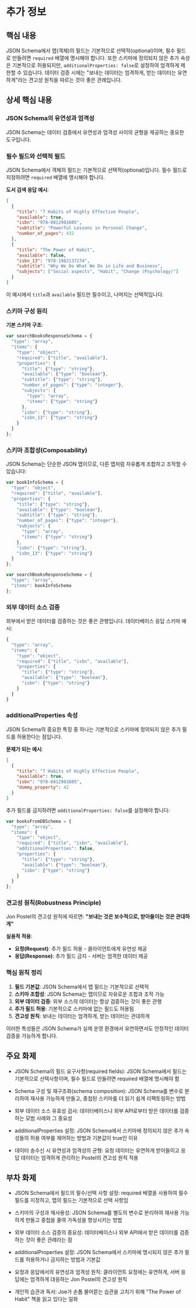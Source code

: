 # 추가 정보

## 핵심 내용
JSON Schema에서 맵(객체)의 필드는 기본적으로 선택적(optional)이며, 필수 필드로 만들려면 `required` 배열에 명시해야 합니다. 또한 스키마에 정의되지 않은 추가 속성은 기본적으로 허용되지만, `additionalProperties: false`로 설정하여 엄격하게 제한할 수 있습니다. 데이터 검증 시에는 "보내는 데이터는 엄격하게, 받는 데이터는 유연하게"라는 견고성 원칙을 따르는 것이 좋은 관례입니다.

## 상세 핵심 내용
### JSON Schema의 유연성과 엄격성

JSON Schema는 데이터 검증에서 유연성과 엄격성 사이의 균형을 제공하는 중요한 도구입니다.

### 필수 필드와 선택적 필드

JSON Schema에서 객체의 필드는 기본적으로 선택적(optional)입니다. 필수 필드로 지정하려면 `required` 배열에 명시해야 합니다.

**도서 검색 응답 예시**:
```json
[
  {
    "title": "7 Habits of Highly Effective People",
    "available": true,
    "isbn": "978-0812981605",
    "subtitle": "Powerful Lessons in Personal Change",
    "number_of_pages": 432
  },
  {
    "title": "The Power of Habit",
    "available": false,
    "isbn_13": "978-1982137274",
    "subtitle": "Why We Do What We Do in Life and Business",
    "subjects": ["Social aspects", "Habit", "Change (Psychology)"]
  }
]
```

이 예시에서 `title`과 `available` 필드만 필수이고, 나머지는 선택적입니다.

### 스키마 구성 원리

**기본 스키마 구조**:
```javascript
var searchBooksResponseSchema = {
  "type": "array",
  "items": {
    "type": "object",
    "required": ["title", "available"],
    "properties": {
      "title": {"type": "string"},
      "available": {"type": "boolean"},
      "subtitle": {"type": "string"},
      "number_of_pages": {"type": "integer"},
      "subjects": {
        "type": "array",
        "items": {"type": "string"}
      },
      "isbn": {"type": "string"},
      "isbn_13": {"type": "string"}
    }
  }
};
```

### 스키마 조합성(Composability)

JSON Schema는 단순한 JSON 맵이므로, 다른 맵처럼 자유롭게 조합하고 조작할 수 있습니다:

```javascript
var bookInfoSchema = {
  "type": "object",
  "required": ["title", "available"],
  "properties": {
    "title": {"type": "string"},
    "available": {"type": "boolean"},
    "subtitle": {"type": "string"},
    "number_of_pages": {"type": "integer"},
    "subjects": {
      "type": "array",
      "items": {"type": "string"}
    },
    "isbn": {"type": "string"},
    "isbn_13": {"type": "string"}
  }
};

var searchBooksResponseSchema = {
  "type": "array",
  "items": bookInfoSchema
};
```

### 외부 데이터 소스 검증

외부에서 받은 데이터를 검증하는 것은 좋은 관행입니다. 데이터베이스 응답 스키마 예시:

```javascript
{
  "type": "array",
  "items": {
    "type": "object",
    "required": ["title", "isbn", "available"],
    "properties": {
      "title": {"type": "string"},
      "available": {"type": "boolean"},
      "isbn": {"type": "string"}
    }
  }
}
```

### additionalProperties 속성

JSON Schema의 중요한 특징 중 하나는 기본적으로 스키마에 정의되지 않은 추가 필드를 허용한다는 점입니다.

**문제가 되는 예시**:
```json
[
  {
    "title": "7 Habits of Highly Effective People",
    "available": true,
    "isbn": "978-0812981605",
    "dummy_property": 42
  }
]
```

추가 필드를 금지하려면 `additionalProperties: false`를 설정해야 합니다:

```javascript
var booksFromDBSchema = {
  "type": "array",
  "items": {
    "type": "object",
    "required": ["title", "isbn", "available"],
    "additionalProperties": false,
    "properties": {
      "title": {"type": "string"},
      "available": {"type": "boolean"},
      "isbn": {"type": "string"}
    }
  }
};
```

### 견고성 원칙(Robustness Principle)

Jon Postel의 견고성 원칙에 따르면: **"보내는 것은 보수적으로, 받아들이는 것은 관대하게"**

**실용적 적용**:
- **요청(Request)**: 추가 필드 허용 - 클라이언트에게 유연성 제공
- **응답(Response)**: 추가 필드 금지 - 서버는 엄격한 데이터 제공

### 핵심 원칙 정리

1. **필드 기본값**: JSON Schema에서 맵 필드는 기본적으로 선택적
2. **스키마 조합성**: JSON Schema는 맵이므로 자유로운 조합과 조작 가능
3. **외부 데이터 검증**: 외부 소스의 데이터는 항상 검증하는 것이 좋은 관행
4. **추가 필드 허용**: 기본적으로 스키마에 없는 필드도 허용됨
5. **견고성 원칙**: 보내는 데이터는 엄격하게, 받는 데이터는 관대하게

이러한 특성들은 JSON Schema가 실제 운영 환경에서 유연하면서도 안정적인 데이터 검증을 가능하게 합니다.

## 주요 화제
- JSON Schema의 필드 요구사항(required fields): JSON Schema에서 필드는 기본적으로 선택사항이며, 필수 필드로 만들려면 required 배열에 명시해야 함

- Schema 구성 및 재구조화(schema composition): JSON Schema를 변수로 분리하여 재사용 가능하게 만들고, 중첩된 스키마를 더 읽기 쉽게 리팩토링하는 방법

- 외부 데이터 소스 유효성 검사: 데이터베이스나 외부 API로부터 받은 데이터를 검증하는 모범 사례와 그 중요성

- additionalProperties 설정: JSON Schema에서 스키마에 정의되지 않은 추가 속성들의 허용 여부를 제어하는 방법과 기본값이 true인 이유

- 데이터 송수신 시 유연성과 엄격성의 균형: 요청 데이터는 유연하게 받아들이고 응답 데이터는 엄격하게 관리하는 Postel의 견고성 원칙 적용

## 부차 화제
- JSON Schema에서 필드의 필수/선택 사항 설정: required 배열을 사용하여 필수 필드를 지정하고, 맵의 필드는 기본적으로 선택 사항임

- 스키마의 구성과 재사용성: JSON Schema를 별도의 변수로 분리하여 재사용 가능하게 만들고 중첩을 줄여 가독성을 향상시키는 방법

- 외부 데이터 소스 검증의 중요성: 데이터베이스나 외부 API에서 받은 데이터를 검증하는 것이 좋은 관례라는 점

- additionalProperties 설정: JSON Schema에서 스키마에 명시되지 않은 추가 필드를 허용하거나 금지하는 방법과 기본값

- 요청과 응답에서의 유연성과 엄격성 원칙: 클라이언트 요청에는 유연하게, 서버 응답에는 엄격하게 대응하는 Jon Postel의 견고성 원칙

- 개인적 습관과 독서: Joe가 손톱 물어뜯는 습관을 고치기 위해 "The Power of Habit" 책을 읽고 있다는 일화
